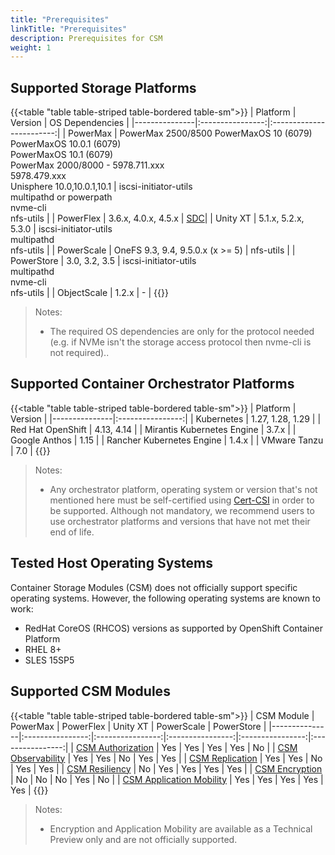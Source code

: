 ```yaml
---
title: "Prerequisites"
linkTitle: "Prerequisites"
description: Prerequisites for CSM 
weight: 1
---
```


## Supported Storage Platforms

{{<table "table table-striped table-bordered table-sm">}}
| Platform      | Version          | OS Dependencies          |
|---------------|:----------------:|:------------------------:|
| PowerMax    | PowerMax 2500/8500 PowerMaxOS 10 (6079)<br>PowerMaxOS 10.0.1 (6079)<br>PowerMaxOS 10.1 (6079)<br>PowerMax 2000/8000 - 5978.711.xxx<br>5978.479.xxx<br>Unisphere 10.0,10.0.1,10.1 | iscsi-initiator-utils<br>multipathd or powerpath<br>nvme-cli<br>nfs-utils |
| PowerFlex | 3.6.x, 4.0.x, 4.5.x | [SDC](https://www.dell.com/support/home/en-us/product-support/product/scaleio/drivers)|
| Unity XT | 5.1.x, 5.2.x, 5.3.0 | iscsi-initiator-utils<br>multipathd<br>nfs-utils |
| PowerScale | OneFS 9.3, 9.4, 9.5.0.x (x >= 5) | nfs-utils |
| PowerStore  | 3.0, 3.2, 3.5 | iscsi-initiator-utils<br>multipathd<br>nvme-cli<br>nfs-utils |
| ObjectScale | 1.2.x | - |
{{</table>}}

> Notes:
> * The required OS dependencies are only for the protocol needed (e.g. if NVMe isn't the storage access protocol then nvme-cli is not required)..

## Supported Container Orchestrator Platforms

{{<table "table table-striped table-bordered table-sm">}}
| Platform      | Version          |
|---------------|:----------------:|
| Kubernetes    | 1.27, 1.28, 1.29 |
| Red Hat OpenShift | 4.13, 4.14 |
| Mirantis Kubernetes Engine | 3.7.x |
| Google Anthos |        1.15      |
| Rancher Kubernetes Engine | 1.4.x |
| VMware Tanzu | 7.0 |
{{</table>}}

> Notes:
> * Any orchestrator platform, operating system or version that's not mentioned here must be self-certified using [Cert-CSI](../cert-csi/) in order to be supported.  Although not mandatory, we recommend users to use orchestrator platforms and versions that have not met their end of life.

## Tested Host Operating Systems

Container Storage Modules (CSM) does not officially support specific operating systems.  However, the following operating systems are known to work:
- RedHat CoreOS (RHCOS) versions as supported by OpenShift Container Platform
- RHEL 8+
- SLES 15SP5

## Supported CSM Modules

{{<table "table table-striped table-bordered table-sm">}}
| CSM Module      | PowerMax          | PowerFlex          | Unity XT          | PowerScale          | PowerStore          |
|---------------|:----------------:|:----------------:|:----------------:|:----------------:|:----------------:|
| [CSM Authorization](../authorization/) | Yes | Yes |  Yes | Yes | No | 
| [CSM Observability](../observability/) | Yes | Yes |  No | Yes | Yes |
| [CSM Replication](../replication/) | Yes | Yes |  No | Yes | Yes |
| [CSM Resiliency](../resiliency/) | No | Yes |  Yes | Yes | Yes |
| [CSM Encryption](../secure/encryption/) | No | No |  No | Yes | No |
| [CSM Application Mobility](../applicationmobility/) | Yes | Yes |  Yes | Yes | Yes |
{{</table>}}

> Notes:
> * Encryption and Application Mobility are available as a Technical Preview only and are not officially supported.
